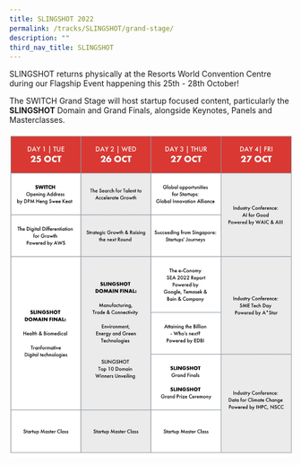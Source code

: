 ```yaml
---
title: SLINGSHOT 2022
permalink: /tracks/SLINGSHOT/grand-stage/
description: ""
third_nav_title: SLINGSHOT
---
```


SLINGSHOT returns physically at the Resorts World Convention Centre during our Flagship Event happening this 25th - 28th October! 

The SWITCH Grand Stage will host startup focused content, particularly the **SLINGSHOT** Domain and Grand Finals, alongside Keynotes, Panels and Masterclasses. 

![](/images/GRANDSTAGE.jpeg)